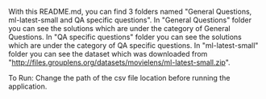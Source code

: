 With this README.md, you can find 3 folders named "General Questions, ml-latest-small and QA specific questions". In "General Questions" folder you can see the solutions which are under the category of General Questions. In "QA specific questions" folder you can see the solutions which are under the category of QA specific questions. In "ml-latest-small" folder you can see the dataset which was downloaded from "http://files.grouplens.org/datasets/movielens/ml-latest-small.zip".


To Run:
Change the path of the csv file location before running the application.

 
